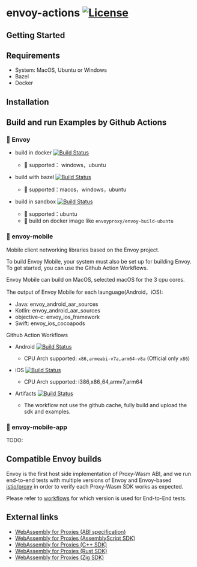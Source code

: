 # envoy-actions [![License](https://img.shields.io/badge/license-Apache%202.0-blue.svg)](LICENSE)

## Getting Started

## Requirements
  - System: MacOS, Ubuntu or Windows
  - Bazel
  - Docker

## Installation

## Build and run Examples by Github Actions

### :dart: Envoy

- build in docker [![Build Status](https://github.com/oslook/envoy-actions/actions/workflows/docker.yml/badge.svg)](https://github.com/oslook/envoy-actions/actions)
  - :lantern:	supported： windows，ubuntu


- build with bazel [![Build Status](https://github.com/oslook/envoy-actions/actions/workflows/main.yml/badge.svg)](https://github.com/oslook/envoy-actions/actions)

  - :lantern:	supported：macos，windows，ubuntu

- build in sandbox [![Build Status](https://github.com/oslook/envoy-actions/actions/workflows/sandbox.yml/badge.svg)](https://github.com/oslook/envoy-actions/actions)

  - :lantern:	supported：ubuntu  
  - :whale: build on docker image like `envoyproxy/envoy-build-ubuntu`  

### :dart: envoy-mobile

 Mobile client networking libraries based on the Envoy project.

To build Envoy Mobile, your system must also be set up for building Envoy. To get started, you can use the Github Action Workflows.

Envoy Mobile can build on MacOS, selected macOS for the 3 cpu cores. 

The output of Envoy Mobile for each launguage(Android，iOS):
  - Java: envoy_android_aar_sources
  - Kotlin: envoy_android_aar_sources
  - objective-c: envoy_ios_framework
  - Swift: envoy_ios_cocoapods

Github Action Workflows
- Android [![Build Status](https://github.com/oslook/envoy-actions/actions/workflows/android-build.yml/badge.svg)](https://github.com/oslook/envoy-actions/actions)

  - CPU Arch supported: `x86,armeabi-v7a,arm64-v8a`  (Official only `x86`)  

- iOS [![Build Status](https://github.com/oslook/envoy-actions/actions/workflows/ios-build.yml/badge.svg)](https://github.com/oslook/envoy-actions/actions)

  - CPU Arch supported:	i386,x86_64,armv7,arm64  

- Artifacts [![Build Status](https://github.com/oslook/envoy-actions/actions/workflows/artifacts.yml/badge.svg)](https://github.com/oslook/envoy-actions/actions)
  - The workflow not use the github cache, fully build and upload the sdk and examples.

### :dart:	envoy-mobile-app

TODO:

## Compatible Envoy builds

Envoy is the first host side implementation of Proxy-Wasm ABI, 
and we run end-to-end tests with multiple versions of Envoy and Envoy-based [istio/proxy](https://github.com/istio/proxy) in order to verify each Proxy-Wasm SDK works as expected.

Please refer to [workflows](.github/workflows) for which version is used for End-to-End tests.


## External links

- [WebAssembly for Proxies (ABI specification)](https://github.com/proxy-wasm/spec)
- [WebAssembly for Proxies (AssemblyScript SDK)](https://github.com/solo-io/proxy-runtime)
- [WebAssembly for Proxies (C++ SDK)](https://github.com/proxy-wasm/proxy-wasm-cpp-sdk)
- [WebAssembly for Proxies (Rust SDK)](https://github.com/proxy-wasm/proxy-wasm-rust-sdk)
- [WebAssembly for Proxies (Zig SDK)](https://github.com/mathetake/proxy-wasm-zig-sdk)
